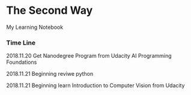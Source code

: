 # The Second Way 
My Learning Notebook



### Time Line

2018.11.20	Get Nanodegree Program from Udacity AI Programming Foundations

2018.11.21	Beginning reviwe python

2018.11.21	Beginning learn Introduction to Computer Vision from Udacity

